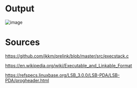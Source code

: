 # Output
![image](https://user-images.githubusercontent.com/60583046/227144486-8f05dcf2-14eb-4e39-aecf-05b0f94fc57d.png)

# Sources
https://github.com/jkkm/prelink/blob/master/src/execstack.c

https://en.wikipedia.org/wiki/Executable_and_Linkable_Format

https://refspecs.linuxbase.org/LSB_3.0.0/LSB-PDA/LSB-PDA/progheader.html
